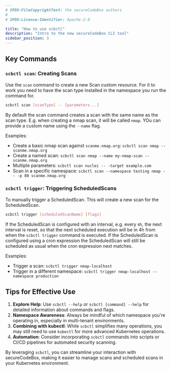 ```yaml
---
# SPDX-FileCopyrightText: the secureCodeBox authors
#
# SPDX-License-Identifier: Apache-2.0

title: "How to use scbctl"
description: "Intro to the new secureCodeBox CLI tool"
sidebar_position: 3
---
```


## Key Commands

### `scbctl scan`: Creating Scans

Use the `scan` command to create a new Scan custom resource.
For it to work you need to have the scan type installed in the namespace you run the command for.

```bash
scbctl scan [scanType] -- [parameters...]
```

By default the scan command creates a scan with the same name as the scan type.
E.g. when creating a nmap scan, it will be called `nmap`. YOu can provide a custom name using the `--name` flag.

Examples:

- Create a basic nmap scan against `scanme.nmap.org`: `scbctl scan nmap -- scanme.nmap.org`
- Create a named scan: `scbctl scan nmap --name my-nmap-scan -- scanme.nmap.org`
- Multiple parameters: `scbctl scan nuclei -- -target example.com`
- Scan in a specific namespace: `scbctl scan --namespace testing nmap -- -p 80 scanme.nmap.org`

### `scbctl trigger`: Triggering ScheduledScans

To manually trigger a ScheduledScan.
This will create a new scan for the ScheduledScan.

```bash
scbctl trigger [scheduledScanName] [flags]
```

If the ScheduledScan is configured with an interval, e.g. every `4h`, the next interval is reset, so that the next scheduled execution will be in 4h from when the `scbctl trigger` command is executed.
If the ScheduledScan is configured using a cron expression the ScheduledScan will still be scheduled as usual when the cron expression next matches.

Examples:

- Trigger a scan: `scbctl trigger nmap-localhost`
- Trigger in a different namespace: `scbctl trigger nmap-localhost --namespace production`

## Tips for Effective Use

1. **Explore Help**: Use `scbctl --help` or `scbctl [command] --help` for detailed information about commands and flags.
2. **Namespace Awareness**: Always be mindful of which namespace you're operating in, especially in multi-tenant environments.
3. **Combining with kubectl**: While `scbctl` simplifies many operations, you may still need to use `kubectl` for more advanced Kubernetes operations.
4. **Automation**: Consider incorporating `scbctl` commands into scripts or CI/CD pipelines for automated security scanning.

By leveraging `scbctl`, you can streamline your interaction with secureCodeBox, making it easier to manage scans and scheduled scans in your Kubernetes environment.
